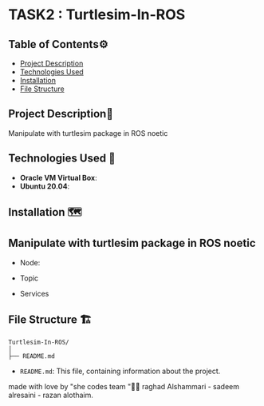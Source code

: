 # TASK2 : Turtlesim-In-ROS


## Table of Contents⚙️
- [Project Description](#project-description)
- [Technologies Used](#technologies-used)
- [Installation](#installation)
- [File Structure](#file-structure)

## Project Description📝
Manipulate with turtlesim package in ROS noetic

## Technologies Used 🔧

- **Oracle VM Virtual Box**:
- **Ubuntu 20.04**:

## Installation 🗺️

## Manipulate with turtlesim package in ROS noetic
- Node:

- Topic

- Services


## File Structure 🏗️

```
Turtlesim-In-ROS/
│
├── README.md
```

- `README.md`: This file, containing information about the project.

made with love by "she codes team "🤍😄
raghad Alshammari - sadeem alresaini - razan alothaim.
